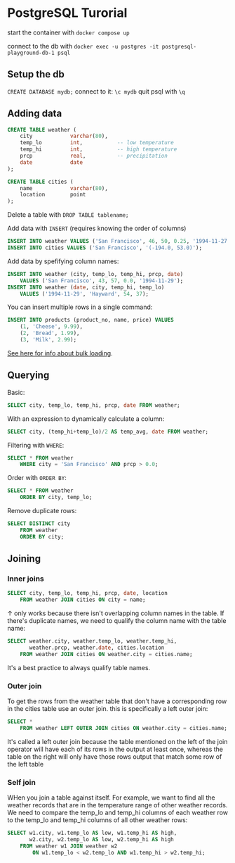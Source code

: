 # PostgreSQL Turorial

start the container with `docker compose up`

connect to the db with `docker exec -u postgres -it postgresql-playground-db-1 psql`

## Setup the db

`CREATE DATABASE mydb;`
connect to it: `\c mydb`
quit psql with `\q`

## Adding data

```sql
CREATE TABLE weather (
    city            varchar(80),
    temp_lo         int,           -- low temperature
    temp_hi         int,           -- high temperature
    prcp            real,          -- precipitation
    date            date
);

CREATE TABLE cities (
    name            varchar(80),
    location        point
);
```

Delete a table with `DROP TABLE tablename;`

Add data with `INSERT` (requires knowing the order of columns)

```sql
INSERT INTO weather VALUES ('San Francisco', 46, 50, 0.25, '1994-11-27');
INSERT INTO cities VALUES ('San Francisco', '(-194.0, 53.0)');
```

Add data by spefifying column names:

```sql
INSERT INTO weather (city, temp_lo, temp_hi, prcp, date)
    VALUES ('San Francisco', 43, 57, 0.0, '1994-11-29');
INSERT INTO weather (date, city, temp_hi, temp_lo)
    VALUES ('1994-11-29', 'Hayward', 54, 37);
```

You can insert multiple rows in a single command:

```sql
INSERT INTO products (product_no, name, price) VALUES
    (1, 'Cheese', 9.99),
    (2, 'Bread', 1.99),
    (3, 'Milk', 2.99);
```

[See here for info about bulk loading](https://www.postgresql.org/docs/17/populate.html).

## Querying

Basic:

```sql
SELECT city, temp_lo, temp_hi, prcp, date FROM weather;
```

With an expression to dynamically calculate a column:

```sql
SELECT city, (temp_hi+temp_lo)/2 AS temp_avg, date FROM weather;
```

Filtering with `WHERE`:

```sql
SELECT * FROM weather
    WHERE city = 'San Francisco' AND prcp > 0.0;
```

Order with `ORDER BY`:

```sql
SELECT * FROM weather
    ORDER BY city, temp_lo;
```

Remove duplicate rows:

```sql
SELECT DISTINCT city
    FROM weather
    ORDER BY city;
```

## Joining

### Inner joins

```sql
SELECT city, temp_lo, temp_hi, prcp, date, location
    FROM weather JOIN cities ON city = name;
```

↑ only works because there isn't overlapping column names in the table.
If there's duplicate names, we need to qualify the column name with the table
name:

```sql
SELECT weather.city, weather.temp_lo, weather.temp_hi,
       weather.prcp, weather.date, cities.location
    FROM weather JOIN cities ON weather.city = cities.name;
```

It's a best practice to always qualify table names.

### Outer join

To get the rows from the weather table that don't have a corresponding row in
the cities table use an outer join. this is specifically a left outer join:

```sql
SELECT *
    FROM weather LEFT OUTER JOIN cities ON weather.city = cities.name;
```

It's called a left outer join because the table mentioned on the left of the join operator will have each of its rows in the output at least once, whereas the table on the right will only have those rows output that match some row of the left table

### Self join

WHen you join a table against itself. For example, we want to find all the
weather records that are in the temperature range of other weather records.
We need to compare the temp_lo and temp_hi columns of each weather row to the
temp_lo and temp_hi columns of all other weather rows:

```sql
SELECT w1.city, w1.temp_lo AS low, w1.temp_hi AS high,
       w2.city, w2.temp_lo AS low, w2.temp_hi AS high
    FROM weather w1 JOIN weather w2
        ON w1.temp_lo < w2.temp_lo AND w1.temp_hi > w2.temp_hi;
```

